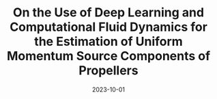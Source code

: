 ---
title: "On the Use of Deep Learning and Computational Fluid Dynamics for the Estimation of Uniform Momentum Source Components of Propellers"
collection: publications
permalink: /publication/2023-10-01-On-the-Use-of-Deep-Learning-and-Computational-Fluid-Dynamics-for-the-Estimation-of-Uniform-Momentum-Source-Components-of-Propellers
type: "journal"
date: 2023-10-01
venue: '<em>iScience</em>(26), pp. 1-14'
citation: ' R. Martínez-Cuenca,  J. Luis-Gómez,  <strong>S. Iserte</strong>, and  S. Chiva, &quot;On the Use of Deep Learning and Computational Fluid Dynamics for the Estimation of Uniform Momentum Source Components of Propellers.&quot; <em>iScience</em>(26), pp. 1-14, Oct. 2023.'
---
